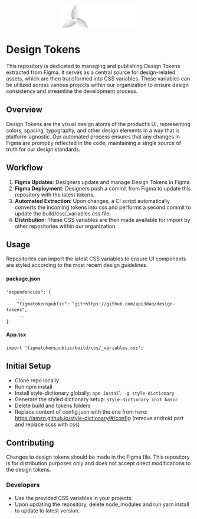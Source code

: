 <p align="center">
<img src="public/api3-logo.webp" width="200px" alt="Logo" />
</p>

# Design Tokens

This repository is dedicated to managing and publishing Design Tokens extracted from Figma. It serves as a central source for design-related assets, which are then transformed into CSS variables. These variables can be utilized across various projects within our organization to ensure design consistency and streamline the development process.

## Overview

Design Tokens are the visual design atoms of the product’s UI, representing colors, spacing, typography, and other design elements in a way that is platform-agnostic. Our automated process ensures that any changes in Figma are promptly reflected in the code, maintaining a single source of truth for our design standards.

## Workflow

1. **Figma Updates**: Designers update and manage Design Tokens in Figma.
2. **Figma Deployment**: Designers push a commit from Figma to update this repository with the latest tokens.
3. **Automated Extraction**: Upon changes, a CI script automatically converts the incoming tokens into css and performs a second commit to update the build/css/\_variables.css file.
4. **Distribution**: These CSS variables are then made available for import by other repositories within our organization.

## Usage

Repositories can import the latest CSS variables to ensure UI components are styled according to the most recent design guidelines.

#### package.json

```text
"dependencies": {
    ...
    "figmatokenspublic": "git+https://github.com/api3dao/design-tokens",
    ...
}
```

#### App.tsx

```text
import 'figmatokenspublic/build/css/_variables.css';
```

## Initial Setup

- Clone repo locally
- Run npm install
- Install style-dictionary globally: `npm install -g style-dictionary`
- Generate the styled dictionary setup: `style-dictionary init basic`
- Delete build and tokens folders
- Replace content of config.json with the one from here: https://amzn.github.io/style-dictionary/#/config (remove android part and replace scss with css)

## Contributing

Changes to design tokens should be made in the Figma file. This repository is for distribution purposes only and does not accept direct modifications to the design tokens.

### Developers

- Use the provided CSS variables in your projects.
- Upon updating the repository, delete node_modules and run yarn install to update to latest version.
